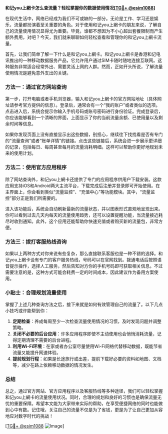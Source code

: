 **和记you上網卡怎么查流量？轻松掌握你的数据使用情况[[TG💪+ @esim1088](https://t.me/s/esim1088)]**

在现代生活中，网络已经成为我们不可或缺的一部分。无论是工作、学习还是娱乐，流量都扮演着至关重要的角色。对于使用和记you上網卡的朋友来说，了解自己的流量使用情况显得尤为重要。毕竟，谁都不想因为不小心超出套餐限制而产生额外费用，对吧？今天，我们就来聊聊如何轻松查看和管理你的和记you上網卡流量。

首先，让我们简单了解一下什么是和记you上網卡。和记you上網卡是香港和记电讯推出的一种移动数据服务产品，它允许用户通过SIM卡随时随地连接互联网。这种服务非常适合经常外出、需要灵活上网的人群。然而，正如开头所说，了解流量使用情况是避免意外支出的关键。

### 方法一：通过官方网站查询

第一步，打开电脑或者手机浏览器，输入和记you上網卡的官方网站地址（具体网址请参考官方提供的信息）。登录后，通常会有一个“我的账户”或者类似的选项。点击进入后，系统会提示你输入手机号码或账号密码进行身份验证。完成登录后，你应该能够看到一个清晰的界面，上面显示了你的当前流量余额、已使用量以及剩余时间等信息。

如果你发现页面上没有直接显示出这些数据，别担心，继续往下找找看是否有专门的“流量查询”或者“账单详情”的链接。点击这些链接后，系统会进一步展示更详细的记录，包括每日、每周甚至每月的流量消耗明细。这样可以帮助你更好地规划未来的使用计划。

### 方法二：使用官方应用程序

除了网站查询外，和记you上網卡还提供了专门的应用程序供用户下载安装。这款应用支持iOS和Android两大主流平台，下载完成后注册并登录即可开始使用。在主界面上，你会看到类似“流量监控”、“充值中心”等功能模块。其中，“流量监控”部分正是我们所需要的。

进入该功能后，系统会自动刷新最新的流量状态，并以图表形式直观地呈现出来。你可以看到过去几天内每天的流量使用趋势，还可以设置提醒功能，当流量接近耗尽时收到通知。此外，这个应用还能帮助你快速充值或者购买新的流量包，非常方便。

### 方法三：拨打客服热线咨询

如果以上两种方式对你来说有些复杂，那么直接联系客服也是一种不错的选择。和记you上網卡设有专门的客户服务热线，号码可以在官网找到。拨通电话后按照语音提示操作，选择人工服务，然后告知对方你的手机号码即可获取相关信息。不过需要注意的是，这种方式可能会耗费一定的时间成本，因此建议作为备用方案使用。

### 小贴士：合理规划流量使用

掌握了上述几种查询方法之后，接下来就是如何有效管理自己的流量了。以下几点小技巧或许能帮到你：

1. **定期检查**：养成每周至少一次检查流量使用情况的习惯，及时发现问题并调整策略。
2. **关闭不必要的后台应用**：许多应用程序即使不主动使用也会悄悄消耗流量，记得定期清理不需要的后台进程。
3. **利用Wi-Fi环境**：在家或者办公室尽量使用Wi-Fi网络代替移动数据，既能节省流量又能提升网速体验。
4. **提前规划行程**：如果是长途旅行或出差，提前下载好必要的资料如地图、文档等，减少在路上依赖移动数据的情况发生。

### 总结

总之，通过官方网站、官方应用程序以及客服热线等多种途径，我们可以轻松掌握和记you上網卡的流量使用状况。同时，合理的规划和良好的习惯也是确保流量无忧的重要保障。希望本文能为大家带来实际的帮助，在享受便捷网络的同时也能做到心中有数。记住哦，关注自己的流量不仅是为了省钱，更是为了让自己更加从容地应对数字时代的挑战！

[[TG💪+ @esim1088](https://t.me/s/esim1088) ![Image](https://i.postimg.cc/4NQfJmqS/Snipaste-2025-05-13-00-14-12.png)]
